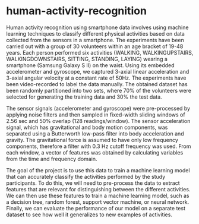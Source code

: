 # human-activity-recognition
Human activity recognition using smartphone data involves using machine learning techniques to classify different physical activities based on data collected from the sensors in a smartphone. The experiments have been carried out with a group of 30 volunteers within an age bracket of 19-48 years. Each person performed six activities (WALKING, WALKINGUPSTAIRS, WALKINGDOWNSTAIRS, SITTING, STANDING, LAYING) wearing a smartphone (Samsung Galaxy S II) on the waist. Using its embedded accelerometer and gyroscope, we captured 3-axial linear acceleration and 3-axial angular velocity at a constant rate of 50Hz. The experiments have been video-recorded to label the data manually. The obtained dataset has been randomly partitioned into two sets, where 70% of the volunteers were selected for generating the training data and 30% the test data. 

The sensor signals (accelerometer and gyroscope) were pre-processed by applying noise filters and then sampled in fixed-width sliding windows of 2.56 sec and 50% overlap (128 readings/window). The sensor acceleration signal, which has gravitational and body motion components, was separated using a Butterworth low-pass filter into body acceleration and gravity. The gravitational force is assumed to have only low frequency components, therefore a filter with 0.3 Hz cutoff frequency was used. From each window, a vector of features was obtained by calculating variables from the time and frequency domain.

The goal of the project is to use this data to train a machine learning model that can accurately classify the activities performed by the study participants. To do this, we will need to pre-process the data to extract features that are relevant for distinguishing between the different activities. We can then use these features to train a machine learning model, such as a decision tree, random forest, support vector machine, or neural network. Finally, we can evaluate the performance of our model on a separate test dataset to see how well it generalizes to new examples of activities. 


